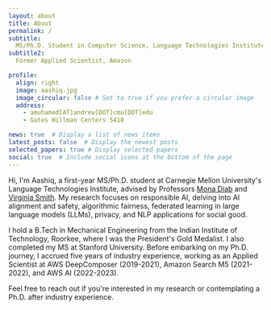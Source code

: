```yaml
---
layout: about
title: About
permalink: /
subtitle: 
  MS/Ph.D. Student in Computer Science, Language Technologies Institute, Carnegie Mellon University
subtitle2:
  Former Applied Scientist, Amazon

profile:
  align: right
  image: aashiq.jpg
  image_circular: false # Set to true if you prefer a circular image
  address:
    - amuhamed[AT]andrew[DOT]cmu[DOT]edu
    - Gates Hillman Centers 5418

news: true  # Display a list of news items
latest_posts: false  # Display the newest posts
selected_papers: true # Display selected papers
social: true  # Include social icons at the bottom of the page
---
```

Hi, I'm Aashiq, a first-year MS/Ph.D. student at Carnegie Mellon University's Language Technologies Institute, advised by Professors [Mona Diab](https://lti.cs.cmu.edu/people/222228496/mona-diab) and [Virginia Smith](https://www.cs.cmu.edu/~smithv/). My research focuses on responsible AI, delving into AI alignment and safety, algorithmic fairness, federated learning in large language models (LLMs), privacy, and NLP applications for social good.

I hold a B.Tech in Mechanical Engineering from the Indian Institute of Technology, Roorkee, where I was the President's Gold Medalist. I also completed my MS at Stanford University. Before embarking on my Ph.D. journey, I accrued five years of industry experience, working as an Applied Scientist at AWS DeepComposer (2019-2021), Amazon Search M5 (2021-2022), and AWS AI (2022-2023).

Feel free to reach out if you're interested in my research or contemplating a Ph.D. after industry experience.

<!-- Social Icons -->
<div>
    <a href="https://www.linkedin.com/in/aashiqmuhamed" target="_blank">
        <i class="fa fa-linkedin"></i>
    </a>
    <a href="https://twitter.com/aashiqmuhamed" target="_blank">
        <i class="fa fa-twitter"></i>
    </a>
    <a href="https://scholar.google.com/citations?user=GbVC5NYAAAAJ&hl=en" target="_blank">
        <i class="ai ai-google-scholar"></i>
    </a>
</div>
